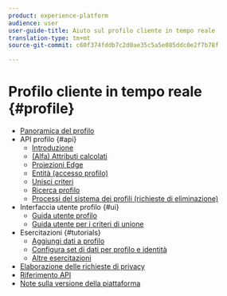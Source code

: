 ```yaml
---
product: experience-platform
audience: user
user-guide-title: Aiuto sul profilo cliente in tempo reale
translation-type: tm+mt
source-git-commit: c60f374fddb7c2d0ae35c5a5e085ddc0e2f7b78f

---
```



# Profilo cliente in tempo reale {#profile}

* [Panoramica del profilo](home.md)
* API profilo {#api}
   * [Introduzione](api/getting-started.md)
   * [(Alfa) Attributi calcolati](api/computed-attributes.md)
   * [Proiezioni Edge](api/edge-projections.md)
   * [Entità (accesso profilo)](api/entities.md)
   * [Unisci criteri](api/merge-policies.md)
   * [Ricerca profilo](api/profile-search.md)
   * [Processi del sistema dei profili (richieste di eliminazione)](api/profile-system-jobs.md)
* Interfaccia utente profilo {#ui}
   * [Guida utente profilo](ui/user-guide.md)
   * [Guida utente per i criteri di unione](ui/merge-policies.md)
* Esercitazioni {#tutorials}
   * [Aggiungi dati a profilo](tutorials/add-profile-data.md)
   * [Configura set di dati per profilo e identità](tutorials/dataset-configuration.md)
   * [Altre esercitazioni](https://docs.adobe.com/content/help/it-IT/experience-platform/tutorials/home.html)
* [Elaborazione delle richieste di privacy](privacy.md)
* [Riferimento API](https://www.adobe.io/apis/experienceplatform/home/api-reference.html#!acpdr/swagger-specs/real-time-customer-profile.yaml)
* [Note sulla versione della piattaforma](https://www.adobe.com/go/platform-release-notes-en)